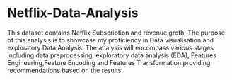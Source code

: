 # Netflix-Data-Analysis
This dataset contains Netflix Subscription and revenue groth, The purpose of this analysis is to showcase my proficiency in Data visualisation and exploratory Data Analysis. The analysis will encompass various stages including data preprocessing, exploratory data analysis (EDA), Features Engineering,Feature Encoding and Features Transformation.providing recommendations based on the results.

